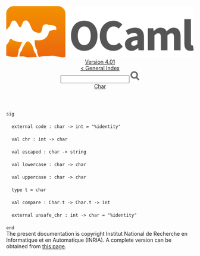 <!-- ((! set title API !)) ((! set documentation !)) ((! set api !)) ((! set nobreadcrumb !)) -->
<div class="api"><header><nav class="toc brand"><a class="brand" href="https://ocaml.org/"><img src="colour-logo-gray.svg" class="svg" alt="OCaml"></a></nav><nav class="toc"><div class="toc_version"><a href="/docs" id="version-select">Version 4.01</a></div><a href="index.html">&lt; General Index</a><div class="api_search"><input type="text" name="apisearch" id="api_search" oninput="mySearch(false);" onkeypress="this.oninput();" onclick="this.oninput();" onpaste="this.oninput();">
<img src="search_icon.svg" alt="Search" class="svg" onclick="mySearch(false)"></div>
<div id="search_results"></div><div class="toc_title"><a href="Char.html">Char</a></div><ul></ul></nav></header>
<code class="code"><span class="keyword">sig</span><br>
&nbsp;&nbsp;<span class="keyword">external</span>&nbsp;code&nbsp;:&nbsp;char&nbsp;<span class="keywordsign">-&gt;</span>&nbsp;int&nbsp;=&nbsp;<span class="string">"%identity"</span><br>
&nbsp;&nbsp;<span class="keyword">val</span>&nbsp;chr&nbsp;:&nbsp;int&nbsp;<span class="keywordsign">-&gt;</span>&nbsp;char<br>
&nbsp;&nbsp;<span class="keyword">val</span>&nbsp;escaped&nbsp;:&nbsp;char&nbsp;<span class="keywordsign">-&gt;</span>&nbsp;string<br>
&nbsp;&nbsp;<span class="keyword">val</span>&nbsp;lowercase&nbsp;:&nbsp;char&nbsp;<span class="keywordsign">-&gt;</span>&nbsp;char<br>
&nbsp;&nbsp;<span class="keyword">val</span>&nbsp;uppercase&nbsp;:&nbsp;char&nbsp;<span class="keywordsign">-&gt;</span>&nbsp;char<br>
&nbsp;&nbsp;<span class="keyword">type</span>&nbsp;t&nbsp;=&nbsp;char<br>
&nbsp;&nbsp;<span class="keyword">val</span>&nbsp;compare&nbsp;:&nbsp;<span class="constructor">Char</span>.t&nbsp;<span class="keywordsign">-&gt;</span>&nbsp;<span class="constructor">Char</span>.t&nbsp;<span class="keywordsign">-&gt;</span>&nbsp;int<br>
&nbsp;&nbsp;<span class="keyword">external</span>&nbsp;unsafe_chr&nbsp;:&nbsp;int&nbsp;<span class="keywordsign">-&gt;</span>&nbsp;char&nbsp;=&nbsp;<span class="string">"%identity"</span><br>
<span class="keyword">end</span></code><div class="copyright">The present documentation is copyright Institut National de Recherche en Informatique et en Automatique (INRIA). A complete version can be obtained from <a href="http://caml.inria.fr/pub/docs/manual-ocaml/">this page</a>.</div></div>